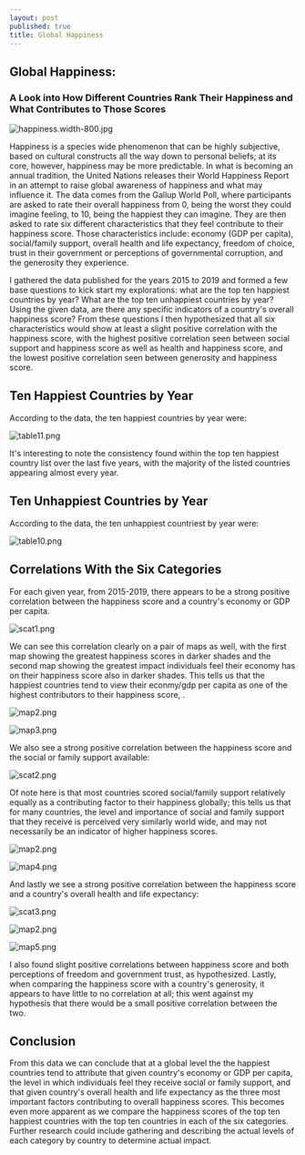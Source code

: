 ```yaml
---
layout: post
published: true
title: Global Happiness
---
```

## Global Happiness: 
### A Look into How Different Countries Rank Their Happiness and What Contributes to Those Scores

![happiness.width-800.jpg]({{site.baseurl}}/img/happiness.width-800.jpg)


Happiness is a species wide phenomenon that can be highly subjective, based on cultural constructs all the way down to personal beliefs; at its core, however, happiness may be more predictable. In what is becoming an annual tradition, the United Nations releases their World Happiness Report in an attempt to raise global awareness of happiness and what may influence it. The data comes from the Gallup World Poll, where participants are asked to rate their overall happiness from 0, being the worst they could imagine feeling, to 10, being the happiest they can imagine. They are then asked to rate six different characteristics that they feel contribute to their happiness score. Those characteristics include: economy (GDP per capita), social/family support, overall health and life expectancy, freedom of choice, trust in their government or perceptions of governmental corruption, and the generosity they experience. 

I gathered the data published for the years 2015 to 2019 and formed a few base questions to kick start my explorations: what are the top ten happiest countries by year? What are the top ten unhappiest countries by year? Using the given data, are there any specific indicators of a country's overall happiness score? From these questions I then hypothesized that all six characteristics would show at least a slight positive correlation with the happiness score, with the highest positive correlation seen between social support and happiness score as well as health and happiness score, and the lowest positive correlation seen between generosity and happiness score. 

## Ten Happiest Countries by Year

According to the data, the ten happiest countries by year were:

![table11.png]({{site.baseurl}}/img/table11.png)

It's interesting to note the consistency found within the top ten happiest country list over the last five years, with the majority of the listed countries appearing almost every year.



## Ten Unhappiest Countries by Year

According to the data, the ten unhappiest countriest by year were:

![table10.png]({{site.baseurl}}/img/table10.png)



## Correlations With the Six Categories

For each given year, from 2015-2019, there appears to be a strong positive correlation between the happiness score and a country's economy or GDP per capita.  

![scat1.png]({{site.baseurl}}/img/scat1.png)


We can see this correlation clearly on a pair of maps as well, with the first map showing the greatest happiness scores in darker shades and the second map showing the greatest impact individuals feel their economy has on their happiness score also in darker shades. This tells us that the happiest countries tend to view their econmy/gdp per capita as one of the highest contributors to their happiness score, .

![map2.png]({{site.baseurl}}/img/map2.png)

![map3.png]({{site.baseurl}}/img/map3.png)



We also see a strong positive correlation between the happiness score and the social or family support available:

![scat2.png]({{site.baseurl}}/img/scat2.png)

Of note here is that most countries scored social/family support relatively equally as a contributing factor to their happiness globally; this tells us that for many countries, the level and importance of social and family support that they receive is perceived very similarly world wide, and may not necessarily be an indicator of higher happiness scores.

![map2.png]({{site.baseurl}}/img/map2.png)

![map4.png]({{site.baseurl}}/img/map4.png)

And lastly we see a strong positive correlation between the happiness score and a country's overall health and life expectancy:

![scat3.png]({{site.baseurl}}/img/scat3.png)

![map2.png]({{site.baseurl}}/img/map2.png)

![map5.png]({{site.baseurl}}/img/map5.png)




I also found slight positive correlations between happiness score and both perceptions of freedom and government trust, as hypothesized. Lastly, when comparing the happiness score with a country's generosity, it appears to have little to no correlation at all; this went against my hypothesis that there would be a small positive correlation between the two. 

## Conclusion

From this data we can conclude that at a global level the the happiest countries tend to attribute that given country's economy or GDP per capita, the level in which individuals feel they receive social or family support, and that given country's overall health and life expectancy as the three most important factors contributing to overall happiness scores. This becomes even more apparent as we compare the happiness scores of the top ten happiest countries with the top ten countries in each of the six categories. Further research could include gathering and describing the actual levels of each category by country to determine actual impact.

